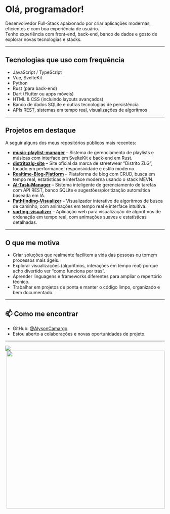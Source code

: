 # Olá, programador! 

Desenvolvedor Full-Stack apaixonado por criar aplicações modernas, eficientes e com boa experiência de usuário.  
Tenho experiência com front-end, back-end, banco de dados e gosto de explorar novas tecnologias e stacks.

---

## Tecnologias que uso com frequência  
- JavaScript / TypeScript  
- Vue, SvelteKit  
- Python  
- Rust (para back-end)  
- Dart (Flutter ou apps móveis)  
- HTML & CSS (incluindo layouts avançados)  
- Banco de dados SQLite e outras tecnologias de persistência  
- APIs REST, sistemas em tempo real, visualizações de algoritmos  

---

## Projetos em destaque  
A seguir alguns dos meus repositórios públicos mais recentes:

- **[music-playlist-manager](https://github.com/AlysonCamargo/music-playlist-manager)** – Sistema de gerenciamento de playlists e músicas com interface em SvelteKit e back-end em Rust.  
- **[distritozlg-site](https://github.com/AlysonCamargo/distritozlg-site)** – Site oficial da marca de streetwear “Distrito ZLG”, focado em performance, responsividade e estilo moderno.  
- **[Realtime-Blog-Platform](https://github.com/AlysonCamargo/Realtime-Blog-Platform)** – Plataforma de blog com CRUD, busca em tempo real, estatísticas e interface moderna usando o stack MEVN.  
- **[AI-Task-Manager](https://github.com/AlysonCamargo/AI-Task-Manager)** – Sistema inteligente de gerenciamento de tarefas com API REST, banco SQLite e sugestões/pioritização automática baseada em IA.  
- **[Pathfinding-Visualizer](https://github.com/AlysonCamargo/Pathfinding-Visualizer)** – Visualizador interativo de algoritmos de busca de caminho, com animações em tempo real e interface intuitiva.  
- **[sorting-visualizer](https://github.com/AlysonCamargo/sorting-visualizer)** – Aplicação web para visualização de algoritmos de ordenação em tempo real, com animações suaves e estatísticas detalhadas.



---

## O que me motiva  
- Criar soluções que realmente facilitem a vida das pessoas ou tornem processos mais ágeis.  
- Explorar visualizações (algoritmos, interações em tempo real) porque acho divertido ver “como funciona por trás”.  
- Aprender linguagens e frameworks diferentes para ampliar o repertório técnico.  
- Trabalhar em projetos de ponta e manter o código limpo, organizado e bem documentado.

---

## 📫 Como me encontrar  
- GitHub: [@AlysonCamargo](https://github.com/AlysonCamargo)  
- Estou aberto a colaborações e novas oportunidades de projeto.

---
  <a href="https://github.com/AlysonCamargo">
  <img align="left" src="https://github-readme-stats.vercel.app/api/top-langs/?username=AlysonCamargo&theme=dark&hide_langs_below=1" />
</a>


<img align="right" width="500" src="https://c.tenor.com/kqlEI-zeRL4AAAAC/pixelart.gif" /> 
